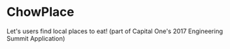 # ChowPlace

Let's users find local places to eat! (part of Capital One's 2017 Engineering Summit Application)
